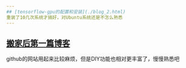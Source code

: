 ```yaml
---
## [tensorflow-gpu的配置和安装](./blog_2.html)
重装了10几次系统才搞好，对Ubuntu系统还是不怎么熟悉
---
```

## [搬家后第一篇博客](./blog_1.html)
github的网站用起来比较麻烦，但是DIY功能也相对更丰富了，慢慢熟悉吧
